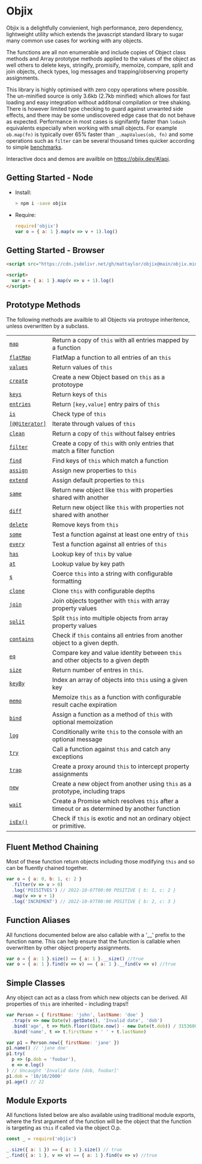 # Objix <!-- {docsify-ignore} -->

Objix is a delightfully convienient, high performance, zero dependency, lightweight utility which extends the javascript standard library to sugar many common use cases for working with any objects.

The functions are all non enumerable and include copies of Object class methods and Array prototype methods applied to the values of the object as well others to delete keys, stringify, promisify, memoize, compare, split and join objects, check types, log messages and trapping/observing property assignments.

This library is highly optimised with zero copy operations where possible. The un-minified source is only 3.6kb (2.7kb minified) which allows for fast loading and easy integration without additonal compilation or tree shaking. There is however limited type checking to guard against unwanted side effects, and there may be some undiscovered edge case that do not behave as expected. Performance in most cases is signifantly faster than `lodash` equivalents especially when working with small objects. For example `ob.map(fn)` is typically over 65% faster than `_.mapValues(ob, fn)` and some operations such as `filter` can be several thousand times quicker according to simple [benchmarks](docs/bench.md).

Interactive docs and demos are availble on https://objix.dev/#/api.

## Getting Started - Node

- Install:

  ```bash
  > npm i -save objix
  ```

- Require:

  ```javascript
  require('objix')
  var o = { a: 1 }.map(v => v + 1).log()
  ```

## Getting Started - Browser

```html
<script src="https://cdn.jsdelivr.net/gh/mattaylor/objix@main/objix.min.js"></script>

<script>
  var o = { a: 1 }.map(v => v + 1).log()
</script>
```

## Prototype Methods

The following methods are availble to all Objects via protoype inheritence, unless overwritten by a subclass.

|                                        |                                                                                             |
| -------------------------------------- | ------------------------------------------------------------------------------------------- |
| [`map`](docs/api.md#map)               | Return a copy of `this` with all entries mapped by a function                               |
| [`flatMap`](docs/api.md#flatMap)       | FlatMap a function to all entries of an `this`                                              |
| [`values`](docs/api.md#values)         | Return values of `this`                                                                     |
| [`create`](docs/api.md#create)         | Create a new Object based on `this` as a prototoype                                         |
| [`keys`](docs/api.md#keys)             | Return keys of `this`                                                                       |
| [`entries`](docs/api.md#entries)       | Return `[key,value]` entry pairs of `this`                                                  |
| [`is`](docs/api.md#is)                 | Check type of `this`                                                                        |
| [`[@@iterator]`](docs/api.md#iterator) | Iterate through values of `this`                                                            |
| [`clean`](docs/api.md#clean)           | Return a copy of `this` without falsey entries                                              |
| [`filter`](docs/api.md#filter)         | Create a copy of `this` with only entries that match a filter function                      |
| [`find`](docs/api.md#find)             | Find keys of `this` which match a function                                                  |
| [`assign`](docs/api.md#assign)         | Assign new properties to `this`                                                             |
| [`extend`](docs/api.md#extend)         | Assign default properties to `this`                                                         |
| [`same`](docs/api.md#same)             | Return new object like `this` with properties shared with another                           |
| [`diff`](docs/api.md#diff)             | Return new object like `this` with properties not shared with another                       |
| [`delete`](docs/api.md#delete)         | Remove keys from `this`                                                                     |
| [`some`](docs/api.md#some)             | Test a function against at least one entry of `this`                                        |
| [`every`](docs/api.md#every)           | Test a function against all entries of `this`                                               |
| [`has`](docs/api.md#has)               | Lookup key of `this` by value                                                               |
| [`at`](docs/api.md#at)                 | Lookup value by key path                                                                    |
| [`$`](docs/api.md#fmt)                 | Coerce `this` into a string with configurable formatting                                    |
| [`clone`](docs/api.md#clone)           | Clone `this` with configurable depths                                                       |
| [`join`](docs/api.md#join)             | Join objects together with `this` with array property values                                |
| [`split`](docs/api.md#split)           | Split `this` into multiple objects from array property values                               |
| [`contains`](docs/api.md#contains)     | Check if `this` contains all entries from another object to a given depth.                  |
| [`eq`](docs/api.md#eq)                 | Compare key and value identity between `this` and other objects to a given depth            |
| [`size`](docs/api.md#size)             | Return number of entres in `this`.                                                          |
| [`keyBy`](docs/api.md#keyBy)           | Index an array of objects into `this` using a given key                                     |
| [`memo`](docs/api.md#memo)             | Memoize `this` as a function with configurable result cache expiration                      |
| [`bind`](docs/api.md#bind)             | Assign a function as a method of `this` with optional memoization                           |
| [`log`](docs/api.md#log)               | Conditionally write `this` to the console with an optional message                          |
| [`try`](docs/api.md#try)               | Call a function against `this` and catch any exceptions                                     |
| [`trap`](trap.md#trap)                 | Create a proxy around `this` to intercept property assignments                              |
| [`new`](docs/api.md#new)               | Create a new object from another using `this` as a prototype, including traps               |
| [`wait`](docs/api.md#wait)             | Create a Promise which resolves `this` after a timeout or as determined by another function |
| [`isEx()`](docs/api.md#isex)           | Check if `this` is exotic and not an ordinary object or primitive.                          |

## Fluent Method Chaining

Most of these function return objects including those modifying `this` and so can be fluently chained together.

<div data-runkit>

```javascript
var o = { a: 0, b: 1, c: 2 }
  .filter(v => v > 0)
  .log('POISITVES') // 2022-10-07T00:00 POSITIVE { b: 1, c: 2 }
  .map(v => v + 1)
  .log('INCREMENT') // 2022-10-07T00:00 POSITIVE { b: 2, c: 3 }
```

</div>

## Function Aliases

All functions documented below are also callable with a '\_\_' prefix to the function name.
This can help ensure that the function is callable when overwritten by other object property assignments.

```javascript
var o = { a: 1 }.size() == { a: 1 }.__size() //true
var o = { a: 1 }.find(v => v) == { a: 1 }.__find(v => v) //true
```

## Simple Classes

Any object can act as a class from which new objects can be derived. All properties of `this` are inherited - including traps!!

<div data-runkit>

```javascript
var Person = { firstName: 'john', lastName: 'doe' }
  .trap(v => new Date(v).getDate(), 'Invalid date', 'dob')
  .bind('age', t => Math.floor((Date.now() - new Date(t.dob)) / 31536000000))
  .bind('name', t => t.firstName + ' ' + t.lastName)

var p1 = Person.new({ firstName: 'jane' })
p1.name() // 'jane doe'
p1.try(
  p => (p.dob = 'foobar'),
  e => e.log()
) // Uncaught 'Invalid date [dob, foobar]'
p1.dob = '10/10/2000'
p1.age() // 22
```

</div>

## Module Exports

All functions listed below are also available using traditional module exports, where the first argument of the function will be the object that the function is targeting as `this` if called via the object O.p.

```javascript
const _ = require('objix')

_.size({ a: 1 }) == { a: 1 }.size() // true
_.find({ a: 1 }, v => v) == { a: 1 }.find(v => v) //true
```
